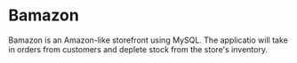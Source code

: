 # Bamazon
Bamazon is an Amazon-like storefront using MySQL. The applicatio will take in orders from customers and deplete stock from the store's inventory.
